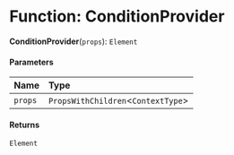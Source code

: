 # Function: ConditionProvider

**ConditionProvider**(`props`): `Element`

#### Parameters

| Name | Type |
| :------ | :------ |
| `props` | `PropsWithChildren`<`ContextType`> |

#### Returns

`Element`
